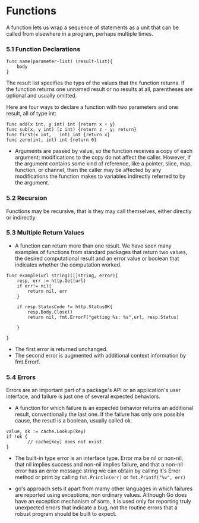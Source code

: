 # Functions 
A function lets us wrap a sequence of statements as a unit that can be called from elsewhere in a program, perhaps multiple times.

### 5.1 Function Declarations
```
func name(parameter-list) (result-list){
    body 
}
```
The result list specifies the typs of the values that the function returns. If the function returns one unnamed result or no results at all, parentheses are optional and usually omitted. 

Here are four ways to declare a function with two parameters and one result, all of type int:
```
func add(x int, y int) int {return x + y}
func sub(x, y int) (z int) {return z - y; return}
func first(x int, _ int) int {return x}
func zero(int, int) int {return 0}
```
* Arguments are passed by value, so the function receives a copy of each argument; modifications to the copy do not affect the caller. However, if the argument contains some kind of reference, like a pointer, slice, map, function, or channel, then the caller may be affected by any modifications the function makes to variables indirectly referred to by the argument. 

### 5.2 Recursion
Functions may be recursive, that is they may call themselves, either directly or indirectly. 

### 5.3 Multiple Return Values
* A function can return more than one result. We have seen many examples of functions from standard packages that return two values, the desired computational result and an error value or boolean that indicates whether the computation worked. 

```
func example(url string)([]string, error){
    resp, err := http.Get(url)
    if err!= nil{
        return nil, err
    }
    
    if resp.StatusCode != http.StatusOK{
        resp.Body.Close()
        return nil, fmt.ErrorF("getting %s: %s",url, resp.Status) 
    
    }

}
```
* The first error is returned unchanged. 
* The second error is augmented with additional context information by fmt.Errorf. 

### 5.4 Errors
Errors are an important part of a package's API or an application's user interface, and failure is just one of several expected behaviors. 

* A function for which failure is an expected behavior returns an additional result, conventionally the last one. If the failure has only one possible cause, the resutl is a boolean, usually called ok. 

```
value, ok := cache.Lookup(key)
if !ok {
        // cache[key] does not exist. 
}
```

* The built-in type error is an interface type. Error ma be nil or non-nil, that nil implies success and non-nil implies failure, and that a non-nil error has an error message string we can obtain by calling it's Error method or print by calling `fmt.Println(err)` or `fmt.Printf("%v", err)`


* go's approach sets it apart from mamy other languages in which failures are reported using exceptions, non ordinary values. Although Go does have an exception mechanism of sorts, it is used only for reporting truly unexpected errors that indicate a bug, not the routine errors that a robust program should be built to expect. 

